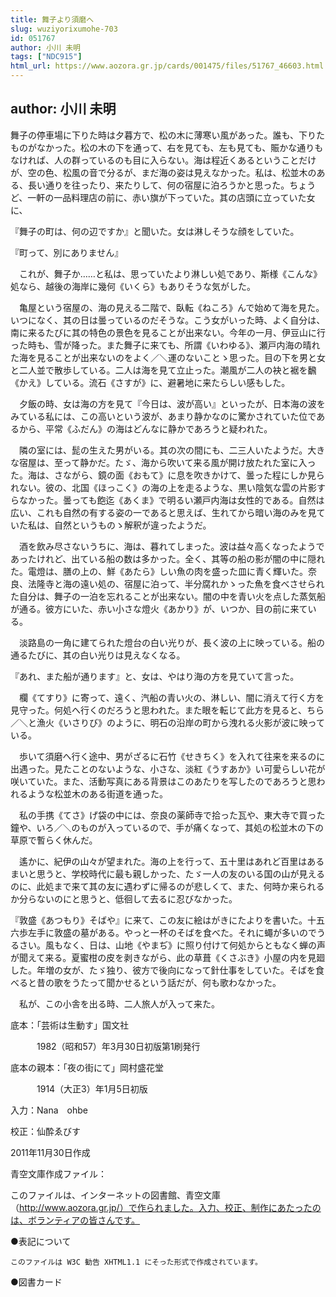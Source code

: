 ```yaml
---
title: 舞子より須磨へ
slug: wuziyorixumohe-703
id: 051767
author: 小川 未明
tags: ["NDC915"]
html_url: https://www.aozora.gr.jp/cards/001475/files/51767_46603.html
---
```


## author: 小川 未明

舞子の停車場に下りた時は夕暮方で、松の木に薄寒い風があった。誰も、下りたものがなかった。松の木の下を通って、右を見ても、左も見ても、賑かな通りもなければ、人の群っているのも目に入らない。海は程近くあるということだけが、空の色、松風の音で分るが、まだ海の姿は見えなかった。私は、松並木のある、長い通りを往ったり、来たりして、何の宿屋に泊ろうかと思った。ちょうど、一軒の一品料理店の前に、赤い旗が下っていた。其の店頭に立っていた女に、

『舞子の町は、何の辺ですか』と聞いた。女は淋しそうな顔をしていた。

『町って、別にありません』

　これが、舞子か……と私は、思っていたより淋しい処であり、斯様《こんな》処なら、越後の海岸に幾何《いくら》もありそうな気がした。

　亀屋という宿屋の、海の見える二階で、臥転《ねころ》んで始めて海を見た。いつになく、其の日は曇っているのだそうな。こう女がいった時、よく自分は、南に来るたびに其の特色の景色を見ることが出来ない。今年の一月、伊豆山に行った時も、雪が降った。また舞子に来ても、所謂《いわゆる》、瀬戸内海の晴れた海を見ることが出来ないのをよく／＼運のないことゝ思った。目の下を男と女と二人並で散歩している。二人は海を見て立止った。潮風が二人の袂と裾を飜《かえ》している。流石《さすが》に、避暑地に来たらしい感もした。

　夕飯の時、女は海の方を見て『今日は、波が高い』といったが、日本海の波をみている私には、この高いという波が、あまり静かなのに驚かされていた位であるから、平常《ふだん》の海はどんなに静かであろうと疑われた。

　隣の室には、髭の生えた男がいる。其の次の間にも、二三人いたようだ。大きな宿屋は、至って静かだ。たゞ、海から吹いて来る風が開け放たれた室に入った。海は、さながら、鏡の面《おもて》に息を吹きかけて、曇った程にしか見られない。彼の、北国《ほっこく》の海の上を走るような、黒い陰気な雲の片影すらなかった。曇っても飽迄《あくま》で明るい瀬戸内海は女性的である。自然は広い、これも自然の有する姿の一であると思えば、生れてから暗い海のみを見ていた私は、自然というものゝ解釈が違ったようだ。

　酒を飲み尽さないうちに、海は、暮れてしまった。波は益々高くなったようであったけれど、出ている船の数は多かった。全く、其等の船の影が闇の中に隠れた。電燈は、膳の上の、鮮《あたら》しい魚の肉を盛った皿に青く輝いた。奈良、法隆寺と海の遠い処の、宿屋に泊って、半分腐れかゝった魚を食べさせられた自分は、舞子の一泊を忘れることが出来ない。闇の中を青い火を点した蒸気船が通る。彼方にいた、赤い小さな燈火《あかり》が、いつか、目の前に来ている。

　淡路島の一角に建てられた燈台の白い光りが、長く波の上に映っている。船の通るたびに、其の白い光りは見えなくなる。

『あれ、また船が通ります』と、女は、やはり海の方を見ていて言った。

　欄《てすり》に寄って、遠く、汽船の青い火の、淋しい、闇に消えて行く方を見守った。何処へ行くのだろうと思われた。また眼を転じて此方を見ると、ちら／＼と漁火《いさりび》のように、明石の沿岸の町から洩れる火影が波に映っている。

　歩いて須磨へ行く途中、男がざるに石竹《せきちく》を入れて往来を来るのに出遇った。見たことのないような、小さな、淡紅《うすあか》い可愛らしい花が咲いていた。また、活動写真にある背景はこのあたりを写したのであろうと思われるような松並木のある街道を通った。

　私の手携《てさ》げ袋の中には、奈良の薬師寺で拾った瓦や、東大寺で買った鐘や、いろ／＼のものが入っているので、手が痛くなって、其処の松並木の下の草原で暫らく休んだ。

　遙かに、紀伊の山々が望まれた。海の上を行って、五十里はあれど百里はあるまいと思うと、学校時代に最も親しかった、たゞ一人の友のいる国の山が見えるのに、此処まで来て其の友に遇わずに帰るのが悲しくて、また、何時か来られるか分らないのにと思うと、低徊して去るに忍びなかった。

『敦盛《あつもり》そばや』に来て、この友に絵はがきにたよりを書いた。十五六歩左手に敦盛の墓がある。やっと一杯のそばを食べた。それに蠅が多いのでうるさい。風もなく、日は、山地《やまぢ》に照り付けて何処からともなく蝉の声が聞えて来る。夏蜜柑の皮を剥きながら、此の草葺《くさぶき》小屋の内を見廻した。年増の女が、たゞ独り、彼方で後向になって針仕事をしていた。そばを食べると昔の歌をうたって聞かせるという話だが、何も歌わなかった。

　私が、この小舎を出る時、二人旅人が入って来た。













底本：「芸術は生動す」国文社

　　　1982（昭和57）年3月30日初版第1刷発行

底本の親本：「夜の街にて」岡村盛花堂

　　　1914（大正3）年1月5日初版

入力：Nana　ohbe

校正：仙酔ゑびす

2011年11月30日作成

青空文庫作成ファイル：

このファイルは、インターネットの図書館、青空文庫（http://www.aozora.gr.jp/）で作られました。入力、校正、制作にあたったのは、ボランティアの皆さんです。











●表記について


	このファイルは W3C 勧告 XHTML1.1 にそった形式で作成されています。







●図書カード